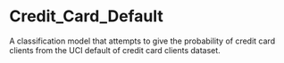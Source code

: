 # Credit_Card_Default
A classification model that attempts to give the probability of credit card clients from the UCI default of credit card clients dataset.

